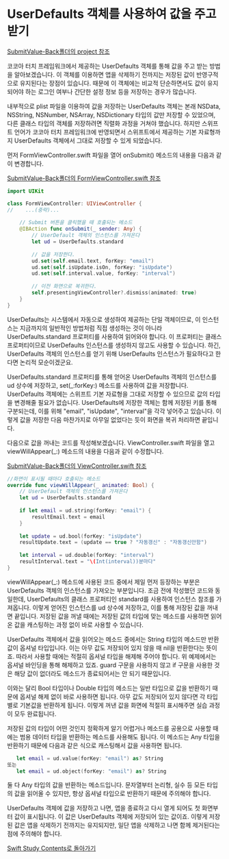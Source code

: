 
 # UserDefaults 객체를 사용하여 값을 주고받기
 
 
 [SubmitValue-Back폴더의 project 참조](https://github.com/ChunsuKim/SwiftStudy/tree/master/SubmitValue-Back/SubmitValue-Back)


 
 코코아 터치 프레임워크에서 제공하는 UserDefaults 객체를 통해 값을 주고 받는 방법을 알아보겠습니다.
 이 객체를 이용하면 앱을 삭제하기 전까지는 저장된 값이 반영구적으로 유지된다는 장점이 있습니다. 때문에 이 객체에는 비교적 단순하면서도 값이 유지되어야 하는 로그인 여부나 간단한 설정 정보 등을 저장하는 경우가 많습니다.
 
 내부적으로 plist 파일을 이용하여 값을 저장하는 UserDefaults 객체는 본래 NSData, NSString, NSNumber, NSArray, NSDictionary 타입의 값만 저장할 수 있었으며, 다른 클래스 타입의 객체를 저장하려면 직렬화 과정을 거쳐야 했습니다. 하지만 스위프트 언어가 코코아 터치 프레임워크에 반영되면서 스위프트에서 제공하는 기본 자료형까지 UserDefaults 객체에서 그대로 저장할 수 있게 되었습니다.
 
 먼저 FormViewController.swift 파일을 열어 onSubmit() 메소드의 내용을 다음과 같이 변경합니다.
 
  [SubmitValue-Back폴더의 FormViewController.swift 참조](https://github.com/ChunsuKim/SwiftStudy/blob/master/SubmitValue-Back/SubmitValue-Back/FormViewController.swift)
 
```swift
import UIKit

class FormViewController: UIViewController {
//    ...(중략)...
    
    // Submit 버튼을 클릭했을 때 호출되는 메소드
    @IBAction func onSubmit(_ sender: Any) {
        // UserDefault 객체의 인스턴스를 가져온다
        let ud = UserDefaults.standard
        
        // 값을 저장한다.
        ud.set(self.email.text, forKey: "email")
        ud.set(self.isUpdate.isOn, forKey: "isUpdate")
        ud.set(self.interval.value, forKey: "interval")
        
        // 이전 화면으로 복귀한다.
        self.presentingViewController?.dismiss(animated: true)
    }
}
```

 UserDefaults는 시스템에서 자동으로 생성하여 제공하는 단일 객체이므로, 이 인스턴스는 지금까지의 일반적인 방법처럼 직접 생성하는 것이 아니라 UserDefaults.standard 프로퍼티를 사용하여 읽어와야 합니다. 이 프로퍼티는 클래스 프로퍼티이므로 UserDefaults 인스턴스를 생성하지 않고도 사용할 수 있습니다. 하긴, UserDefaults 객체의 인스턴스를 얻기 위해 UserDefaults 인스턴스가 필요하다고 한다면 논리적 모순이겠군요.
 
 UserDefaults.standard 프로퍼티를 통해 얻어온 UserDefaults 객체의 인스턴스를 ud 상수에 저장하고, set(_:forKey:) 메소드를 사용하여 값을 저장합니다. UserDefaults 객체에는 스위프트 기본 자료형을 그대로 저장할 수 있으므로 값의 타입을 변경해줄 필요가 없습니다. UserDefaults에 저장한 객체는 함께 저장된 키를 통해 구분되는데, 이를 위해 "email", "isUpdate", "interval"을 각각 넣어주고 있습니다. 이렇게 값을 저장한 다음 마찬가지로 아무일 없었다는 듯이 화면을 복귀 처리하면 끝입니다.
 
 다음으로 값을 꺼내는 코드를 작성해보겠습니다. ViewController.swift 파일을 열고 viewWillAppear(_:) 메소드의 내용을 다음과 같이 수정합니다.
 
  [SubmitValue-Back폴더의 ViewController.swift 참조](https://github.com/ChunsuKim/SwiftStudy/blob/master/SubmitValue-Back/SubmitValue-Back/ViewController.swift)
 
```swift
//화면이 표시될 때마다 호출되는 메소드
override func viewWillAppear(_ animated: Bool) {
    // UserDefault 객체의 인스턴스를 가져온다
    let ud = UserDefaults.standard
    
    if let email = ud.string(forKey: "email") {
        resultEmail.text = email
    }
    
    let update = ud.bool(forKey: "isUpdate")
    resultUpdate.text = (update == true ? "자동갱신" : "자동갱신안함")
    
    let interval = ud.double(forKey: "interval")
    resultInterval.text = "\(Int(interval))분마다"
}
```

 viewWillAppear(_:) 메소드에 사용된 코드 중에서 제일 먼저 등장하는 부분은 UserDefaults 객체의 인스턴스를 가져오는 부분입니다. 조금 전에 작성했던 코드와 동일한데, UserDefaults의 클래스 프로퍼티인 standard를 사용하여 인스턴스 참조를 가져옵니다. 이렇게 얻어진 인스턴스를 ud 상수에 저장하고, 이를 통해 저장된 값을 꺼내면 끝입니다. 저장된 값을 꺼낼 때에는 저장된 값의 타입에 맞는 메소드를 사용하면 읽어온 값을 캐스팅하는 과정 없이 바로 사용할 수 있습니다.
 
 UserDefaults 객체에서 값을 읽어오는 메소드 중에서는 String 타입의 메소드만 반환값이 옵셔널 타입입니다. 이는 아무 값도 저장되어 있지 않을 때 nil을 반환한다는 뜻이죠. 따라서 사용할 때에는 적절히 옵셔널 타입을 해제해 주어야 합니다. 위 예제에서는 옵셔널 바인딩을 통해 해제하고 있죠. guard 구문을 사용하지 않고 if 구문을 사용한 것은 해당 값이 없더라도 메소드가 종료되어서는 안 되기 때문입니다.
 
 이와는 달리 Bool 타입이나 Double 타입의 메소드는 일반 타입으로 값을 반환하기 때문에 옵셔널 해제 없이 바로 사용하면 됩니다. 아무 값도 저장되어 있지 않다면 각 타입별로 기본값을 반환하게 됩니다. 이렇게 꺼낸 값을 화면에 적절히 표시해주면 실습 과정이 모두 완료됩니다.
 
 저장된 값의 타입이 어떤 것인지 정확하게 알기 어렵거나 메소드를 공용으로 사용할 때에는 범용 데이터 타입을 반환하는 메소드를 사용해도 됩니다. 이 메소드는 Any 타입을 반환하기 때문에 다음과 같은 식으로 캐스팅해서 값을 사용하면 됩니다.
 ```swift
    let email = ud.value(forKey: "email") as? String
 또는
    let email = ud.object(forKey: "email") as? String
 ```
 
 둘 다 Any 타입의 값을 반환하는 메소드입니다. 문자열부터 논리형, 실수 등 모든 타입의 값을 읽어올 수 있지만, 항상 옵셔널 타입으로 반환하기 때문에 주의해야 합니다.
 
 UserDefaults 객체에 값을 저장하고 나면, 앱을 종료하고 다시 열게 되어도 첫 화면부터 값이 표시됩니다. 이 값은 UserDefaults 객체에 저장되어 있는 값이죠. 이렇게 저장된 값은 앱을 삭제하기 전까지는 유지되지만, 일단 앱을 삭제하고 나면 함께 제거된다는 점에 주의해야 합니다.
 


[Swift Study Contents로 돌아가기](https://github.com/ChunsuKim/SwiftStudy)
